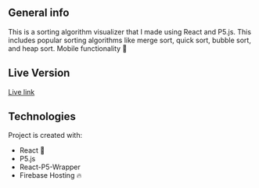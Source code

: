 ## General info

This is a sorting algorithm visualizer that I made using React and P5.js.
This includes popular sorting algorithms like merge sort, quick sort, bubble sort, and heap sort. Mobile functionality :rocket:

## Live Version

[Live link](https://sorting-algorithm-visual-bdd93.web.app/)

## Technologies

Project is created with:

- React :rocket:
- P5.js
- React-P5-Wrapper
- Firebase Hosting :fire:
